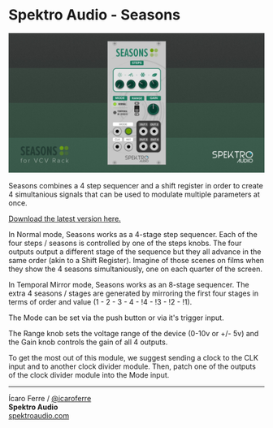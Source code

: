 # Spektro Audio - Seasons

![Seasons](/Seasons.jpg)

Seasons combines a 4 step sequencer and a shift register in order to create 4 simultanious signals that can be used to modulate multiple parameters at once.

[Download the latest version here.](https://github.com/SpektroAudio/Seasons/releases)

In Normal mode, Seasons works as a 4-stage step sequencer. Each of the four steps / seasons is controlled by one of the steps knobs. The four outputs output a different stage of the sequence but they all advance in the same order (akin to a Shift Register). Imagine of those scenes on films when they show the 4 seasons simultaniously, one on each quarter of the screen.  

In Temporal Mirror mode, Seasons works as an 8-stage sequencer. The extra 4 seasons / stages are generated by mirroring the first four stages in terms of order and value (1 - 2 - 3 - 4 - !4 - !3 - !2 - !1). 

The Mode can be set via the push button or via it's trigger input.

The Range knob sets the voltage range of the device (0-10v or +/- 5v) and the Gain knob controls the gain of all 4 outputs.

To get the most out of this module, we suggest sending a clock to the CLK input and to another clock divider module. Then, patch one of the outputs of the clock divider module into the Mode input.

-----

Ícaro Ferre  / [@icaroferre](http://twitter.com/icaroferre)  
**Spektro Audio**  
[spektroaudio.com](http://spektroaudio.com/)
